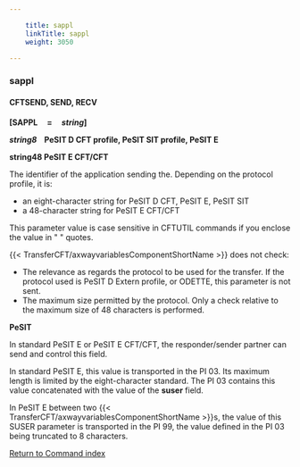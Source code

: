 ```yaml
---

    title: sappl
    linkTitle: sappl
    weight: 3050

---
```

<span id="sappl"></span>

### sappl

#### CFTSEND, SEND, RECV

****\[SAPPL     =    
*string*\]****

*****string8*
   **PeSIT
D CFT profile, PeSIT SIT profile, PeSIT E******

****string48 PeSIT
E CFT/CFT****

The identifier of the application sending the. Depending on the protocol
profile, it is:

- an
    eight-character string for PeSIT D CFT, PeSIT E, PeSIT SIT
- a 48-character
    string for PeSIT E CFT/CFT

This parameter value is case sensitive in CFTUTIL commands if you enclose the value in " " quotes.

{{< TransferCFT/axwayvariablesComponentShortName  >}} does not check:

- The relevance as
    regards the protocol to be used for the transfer. If the protocol used
    is PeSIT D Extern profile, or ODETTE,
    this parameter is not sent.
- The maximum size
    permitted by the protocol. Only a check relative to the maximum size of
    48 characters is performed.

****PeSIT****

In standard PeSIT E or PeSIT E CFT/CFT, the responder/sender
partner can send and control this field.

In standard PeSIT E, this value is transported in the PI 03. Its maximum
length is limited by the eight-character standard. The PI 03 contains
this value concatenated with the value of the <span style="font-weight: bold;">****suser****</span>
field.

In PeSIT E between two {{< TransferCFT/axwayvariablesComponentShortName  >}}s, the value of this SUSER parameter is transported in the PI 99, the value defined in the PI 03 being truncated to 8 characters.

[Return to Command index](../../)

 
